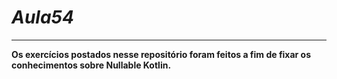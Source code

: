 # *Aula54*

<hr>

**Os exercícios postados nesse repositório foram feitos a fim de fixar os conhecimentos sobre Nullable Kotlin.**